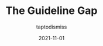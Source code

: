 ---
author: taptodismiss
date: 2021-11-01
permalink: false
tags:
  - design-systems
  - quality
  - accessibility
  - localization
  - meta
target_url: https://medium.com/tap-to-dismiss/the-guideline-gap-d7549d28f1ec
title: The Guideline Gap
---